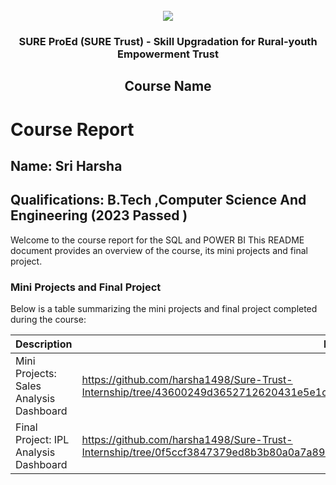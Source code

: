 <!-- PROJECT LOGO -->
<br />

<div align="center">
   <img src='https://user-images.githubusercontent.com/73131499/166115643-d3187f47-d38f-41b2-ae42-5ecbbc60de14.png' />


<h3 align="center">SURE ProEd (SURE Trust) - Skill Upgradation for Rural-youth Empowerment Trust</h3>
  <h2> Course Name </h2>
</div>

# Course Report

## Name: Sri Harsha

## Qualifications: B.Tech ,Computer Science And Engineering (2023 Passed ) 

Welcome to the course report for the SQL and POWER BI This README document provides an overview of the course, its mini projects and final project.

### Mini Projects and Final Project

Below is a table summarizing the mini projects and final project completed during the course:

| Description                                | Link                                    |
|------------------------------------------- |-----------------------------------------|
| Mini Projects: Sales Analysis Dashboard    |  https://github.com/harsha1498/Sure-Trust-Internship/tree/43600249d3652712620431e5e1c7879aa86d3945/Power%20BI%20Mini%20Project                     |
| Final Project: IPL Analysis Dashboard      | https://github.com/harsha1498/Sure-Trust-Internship/tree/0f5ccf3847379ed8b3b80a0a7a89ccb2f292ebc8/Power%20BI%20Capstone%20Project                          |
